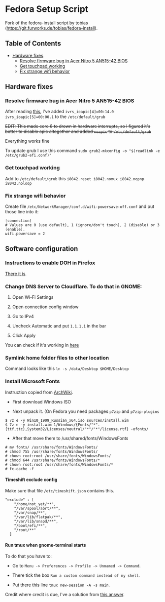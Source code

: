 # Fedora Setup Script

Fork of the fedora-install script by tobias (https://git.furworks.de/tobias/fedora-install).

## Table of Contents

- [Hardware fixes](#hardware-fixes)
    * [Resolve firmware bug in Acer Nitro 5 AN515-42 BIOS](#firmware-bug)
    * [Get touchpad working](#get-touchpad-working)
    * [Fix strange wifi behavior](#wifi)

## Hardware fixes

### Resolve firmware bug in Acer Nitro 5 AN515-42 BIOS

After reading [this](https://ubuntuforums.org/showthread.php?t=2254677), I've added `ivrs_ioapic[4]=00:14.0 ivrs_ioapic[5]=00:00.1` to the `/etc/default/grub`

~~EDIT: This made core 6 to drown in hardware interrupts, so I figured it's better to disable apic altogether and added `noapic` to `/etc/default/grub`~~

Everything works fine

To update grub I use this command `sudo grub2-mkconfig -o "$(readlink -e /etc/grub2-efi.conf)"`

### Get touchpad working

Add to `/etc/default/grub` this `i8042.reset i8042.nomux i8042.nopnp i8042.noloop`

### Fix strange wifi behavior 

Create file `/etc/NetworkManager/conf.d/wifi-powersave-off.conf` and put those line into it:

```
[connection]
# Values are 0 (use default), 1 (ignore/don't touch), 2 (disable) or 3 (enable).
wifi.powersave = 2
```

## Software configuration

### Instructions to enable DOH in Firefox

[There it is](https://support.mozilla.org/en-US/kb/firefox-dns-over-https).

### Change DNS Server to Cloudflare. To do that in GNOME:

1. Open Wi-Fi Settings

2. Open connection config window

3. Go to IPv4

4. Uncheck Automatic and put `1.1.1.1` in the bar

5. Click Apply

You can check if it's working in [here](https://www.cloudflare.com/ssl/encrypted-sni/)

### Symlink home folder files to other location

Command looks like this `ln -s /data/Desktop $HOME/Desktop`

### Install Microsoft Fonts

Instruction copied from [ArchWiki](https://wiki.archlinux.org/index.php/Microsoft_fonts).

* First download Windows ISO

* Next unpack it. (On Fedora you need packages `p7zip` and `p7zip-plugins`

```
$ 7z e -y Win10_1909_Russian_x64.iso sources/install.wim 
$ 7z e -y install.wim 1/Windows/{Fonts/"*".{ttf,ttc},System32/Licenses/neutral/"*"/"*"/license.rtf} -ofonts/
```

* After that move them to /usr/shared/fonts/WindowsFonts

```
# mv fonts/ /usr/share/fonts/WindowsFonts/
# chmod 755 /usr/share/fonts/WindowsFonts/
# chown root:root /usr/share/fonts/WindowsFonts/
# chmod 644 /usr/share/fonts/WindowsFonts/*
# chown root:root /usr/share/fonts/WindowsFonts/*
# fc-cache -f
```

#### Timeshift exclude config

Make sure that file `/etc/timeshift.json` contains this.

```
"exclude" : [
    "/home/not_yet/**",
    "/var/spool/abrt/**",
    "/var/snap/**",
    "/var/lib/flatpak/**",
    "/var/lib/snapd/**",
    "/boot/efi/**",
    "/root/**"
  ]
```

#### Run tmux when gnome-terminal starts

To do that you have to:

* Go to `Menu -> Preferences -> Profile -> Unnamed -> Command`.

* There tick the box `Run a custom command instead of my shell`.

* Put there this line `tmux new-session -A -s main`.

Credit where credit is due, I've a solution from [this answer](https://unix.stackexchange.com/a/176885). 
